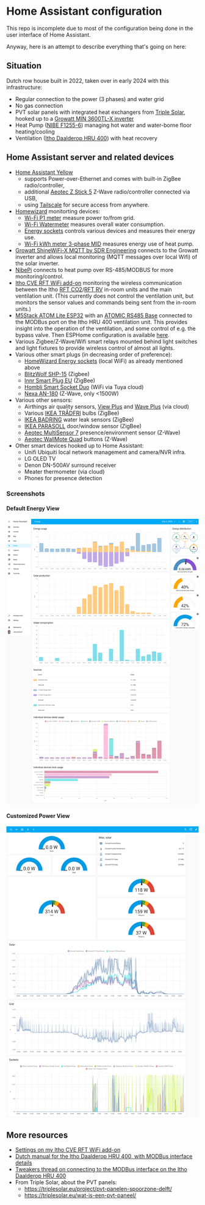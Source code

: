 # Home Assistant configuration

This repo is incomplete due to most of the configuration being done in the user
interface of Home Assistant.

Anyway, here is an attempt to describe everything that's going on here:

## Situation

Dutch row house built in 2022, taken over in early 2024 with this infrastructure:
- Regular connection to the power (3 phases) and water grid
- No gas connection
- PVT solar panels with integrated heat exchangers from [Triple Solar](https://triplesolar.eu/en/),
  hooked up to a [Growatt MIN 3600TL-X inverter](https://growatt.tech/product/growatt-min-3600-tl-x-1-phase-inverter/)
- Heat Pump ([NIBE F1255-6](https://www.nibe.eu/en-eu/products/heat-pumps/ground-source-heat-pumps/f1255))
  managing hot water and water-borne floor heating/cooling
- Ventilation ([Itho Daalderop HRU 400](https://www.ithodaalderop.nl/hru400)) with heat recovery

## Home Assistant server and related devices

- [Home Assistant Yellow](https://www.home-assistant.io/yellow/)
    - supports Power-over-Ethernet and comes with built-in ZigBee radio/controller,
    - additional [Aeotec Z Stick 5](https://aeotec.com/products/aeotec-z-stick-gen5/) Z-Wave radio/controller connected via USB,
    - using [Tailscale](https://tailscale.com) for secure access from anywhere.
- [Homewizard](https://www.homewizard.com) monitorting devices:
    - [Wi-Fi P1 meter](https://www.homewizard.com/shop/wi-fi-p1-meter-rj12-2/) measure power to/from grid.
    - [Wi-Fi Watermeter](https://www.homewizard.com/shop/wi-fi-watermeter/) measures overall water consumption.
    - [Energy sockets](https://www.homewizard.com/shop/wi-fi-energy-socket-16a-set/) controls various devices and measures their energy use.
    - [Wi-Fi kWh meter 3-phase MID](https://www.homewizard.com/shop/wi-fi-kwh-meter-3-phase/) measures energy use of heat pump.
- [Growatt ShineWiFi-X MQTT by SDR Engineering](https://www.sdr-engineering.nl/webshop/index.php?route=product/product&product_id=60) connects to the Growatt inverter and allows local monitoring (MQTT messages over local Wifi) of the solar inverter.
- [NibePi](https://github.com/anerdins/nibepi) connects to heat pump over RS-485/MODBUS for more monitoring/control.
- [Itho CVE RFT WiFi add-on](https://www.tindie.com/products/nrgwatch/itho-cve-rft-wifi-add-on/) monitoring the wireless communication between the Itho [RFT CO2](https://www.ithodaalderop.nl/nl-NL/professional/product/04-00045)/[RFT RV](https://www.ithodaalderop.nl/nl-NL/professional/product/04-00046) in-room units and the main ventilation unit. (This currently does not control the ventilation unit, but monitors the sensor values and commands being sent from the in-room units.)
- [M5Stack ATOM Lite ESP32](https://shop.m5stack.com/products/atom-lite-esp32-development-kit) with an [ATOMIC RS485 Base](https://shop.m5stack.com/products/atomic-rs485-base) connected to the MODBus port on the Itho HRU 400 ventilation unit. This provides insight into the operation of the ventilation, and some control of e.g. the bypass valve. Then ESPHome configuration is available [here](esphome/esphome-web-10c200.yaml).
- Various Zigbee/Z-Wave/Wifi smart relays mounted behind light switches and light fixtures to provide wireless control of almost all lights.
- Various other smart plugs (in decreasing order of preference):
    - [HomeWizard Energy sockets](https://www.homewizard.com/shop/wi-fi-energy-socket-16a-set/) (local WiFi) as already mentioned above
    - [BlitzWolf SHP-15](https://www.blitzwolfeurope.com/Blitzwolf-BW-SHP15-ZigBee-3-0-Smart-Socket-220V) (Zigbee)
    - [Innr Smart Plug EU](https://www.innr.com/en/product/innr-smart-plug-eu-with-power-monitoring/) (ZigBee)
    - [Hombli Smart Socket Duo](https://www.hombli.com/products/smart-socket-duo/) (WiFi via Tuya cloud)
    - [Nexa AN-180](https://nexa.se/smarta-hem/z-wave/an-180) (Z-Wave, only <1500W)
- Various other sensors:
    - Airthings air quality sensors, [View Plus](https://www.airthings.com/view-plus) and [Wave Plus](https://www.airthings.com/wave-plus) (via cloud)
    - Various [IKEA TRÅDFRI]() bulbs (ZigBee)
    - [IKEA BADRING](https://www.ikea.com/nl/en/p/badring-water-leakage-sensor-smart-60504352/) water leak sensors (ZigBee)
    - [IKEA PARASOLL](https://www.ikea.com/nl/en/p/parasoll-door-window-sensor-smart-white-80504308/) door/window sensor (ZigBee)
    - [Aeotec MultiSensor 7](https://aeotec.com/products/aeotec-multi-sensor-6/) presence/environment sensor (Z-Wave)
    - [Aeotec WallMote Quad](https://aeotec.com/products/aeotec-wallmote-quad/) buttons (Z-Wave)
- Other smart devices hooked up to Home Assistant:
    - Unifi Ubiquiti local network management and camera/NVR infra.
    - LG OLED TV
    - Denon DN-500AV surround receiver
    - Meater thermometer (via cloud)
    - Phones for presence detection

### Screenshots

#### Default Energy View

![Default Energy View](pictures/default_energy_screen.png)

#### Customized Power View

![Customized Power View](pictures/custom_power_screen.png)

## More resources

- [Settings on my Itho CVE RFT WiFi add-on](nrg-itho_settings.md)
- [Dutch manual for the Itho Daalderop HRU 400, with MODBus interface details](https://ithodaalderop.compano.com/Data/Environments/000001/Attachment/Bijlage/A04_Ventilatie/A04_02_Gebalanceerd/A04_02_01_HRU/A04_02_01_06_HRU_400/B01_06_MTE/01-03763-005%20%20HRU%20400-Handleiding.pdf)
- [Tweakers thread on connecting to the MODBus interface on the Itho Daalderop HRU 400](https://gathering.tweakers.net/forum/list_messages/2109156)
- From Triple Solar, about the PVT panels:
    - https://triplesolar.eu/project/pvt-panelen-spoorzone-delft/
    - https://triplesolar.eu/wat-is-een-pvt-paneel/
